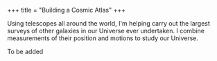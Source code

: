 +++
title = "Building a Cosmic Atlas"
+++

Using telescopes all around the world, I'm helping carry out the largest surveys of other galaxies in our Universe ever undertaken. I combine measurements of their position and motions to study our Universe.

<!--more-->

To be added

